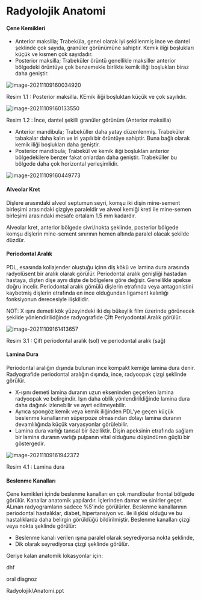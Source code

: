 # **Radyolojik Anatomi**

#### **Çene Kemikleri**

- Anterior maksilla; Trabeküla, genel olarak iyi şekillenmiş ince ve dantel şeklinde çok sayıda, granüler görünümüne sahiptir. Kemik iliği boşlukları küçük ve kısmen çok sayıdadır.
- Posterior maksilla; Trabeküler örüntü genellikle  maksiller anterior bölgedeki örüntüye çok benzemekle birlikte kemik iliği boşlukları biraz daha geniştir.

![image-20211109160034920](/home/bt/.config/Typora/typora-user-images/image-20211109160034920.png)

Resim 1.1 : Posterior maksilla. KEmik iliği boşluktan küçük ve çok sayılıdır.

![image-20211109160133550](/home/bt/.config/Typora/typora-user-images/image-20211109160133550.png)

Resim 1.2 : İnce, dantel şekilli granüler görünüm (Anterior maksilla)

- Anterior mandibula; Trabeküller daha yatay düzenlenmiş. Trabeküler tabakalar daha kalın ve iri yapılı bir örüntüye sahiptir. Buna bağlı olarak kemik iliği boşlukları daha geniştir.
- Posterior mandibula; Trabekül ve kemik iliği boşlukları anterior bölgedekilere benzer fakat onlardan daha geniştir. Trabeküller bu bölgede daha çok horizontal yerleşimlidir.

![image-20211109160449773](/home/bt/.config/Typora/typora-user-images/image-20211109160449773.png)

#### **Alveolar Kret**

Dişlere  arasındaki alveol septumun seyri, komşu iki dişin mine-sement birleşimi arasındaki çizgiye paraleldir ve alveol kemiği kreti ile mine-semen birleşimi arasındaki mesafe ortalam 1.5 mm kadardır.

Alveolar kret, anterior bölgede sivri/nokta şeklinde, posterior bölgede komşu dişlerin mine-sement sınırının hemen altında paralel olacak şekilde düzdür.

#### **Periodontal Aralık**

PDL, esasında kollajender oluştuğu içinn diş kökü ve lamina dura arasında radyolüsent bir aralık olarak görülür. Periodontal aralık genişliği hastadan hastaya, dişten dişe aynı dişte de bölgelere göre değişir. Genellikle apekse doğru incelir. Periodontal aralık gömülü dişlerin etrafında veya antagonistini kaybetmiş dişlerin etrafında en ince olduğundan ligament kalınlığı fonksiyonun derecesiyle ilişkilidir.

NOT: X ışını demeti kök yüzeyindeki iki dış bükeylik film üzerinde görünecek şekilde yönlendirilidğinde radyografide Çİft Periyodontal Aralık görülür.

![image-20211109161413657](/home/bt/.config/Typora/typora-user-images/image-20211109161413657.png)

Resim 3.1 : Çift periodontal aralık (sol) ve periodontal aralık (sağ)

#### **Lamina Dura**

Periodontal aralığın dışında bulunan ince kompakt kemiğe lamina dura denir. Radyografide periodontal aralığın dışında, ince, radyoopak çizgi şeklinde görülür.

- X-ışını demeti lamina duranın uzun ekseninden geçerken lamina radyoopak ve belirgindir. Işın daha oblik yönlendirildiğinde lamina dura daha dağınık izlenebilir ve ayırt edilmeyebilir.
- Ayrıca spongöz kemik veya kemik iliğinden PDL'ye geçen küçük beslenme kanallarının süperpoze olmasından dolayı lamina duranın devamlılığında küçük varyasyonlar görülebilir.
- Lamina dura varlığı tanısal bir özelliktir. Dişin apeksinin etrafında sağlam bir lamina duranın varlığı pulpanın vital olduğunu düşündüren güçlü bir göstergedir.

![image-20211109161942372](/home/bt/.config/Typora/typora-user-images/image-20211109161942372.png)

Resim 4.1 : Lamina dura

#### **Beslenme Kanalları**

Çene kemikleri içinde beslenme kanalları en çok mandibular frontal bölgede görülür. Kanallar anatomik yapılardır. İçlerinden damar ve sinirler geçer. ALınan radyogramların sadece %5'inde görülürler. Beslenme kanallarının periodontal hastalıklar, diabet, hipertansiyon vc. ile ilişkisi olduğu ve bu hastalıklarda daha belirgin görüldüğü bildirilmiştir. Beslenme kanalları çizgi veya nokta şeklinde görülür:

- Beslenme kanalı verilen ışına paralel olarak seyrediyorsa nokta şeklinde,
- Dik olarak seyrediyorsa çizgi şeklinde görülür.





Geriye kalan anatomik lokasyonlar için:

dhf

oral diagnoz

Radyolojik\Anatomi.ppt
